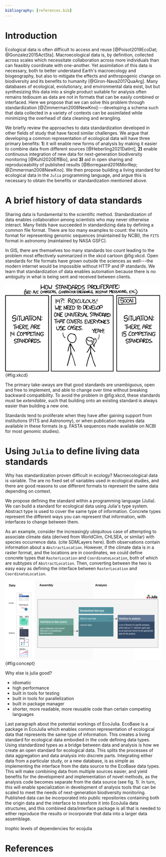 ```yaml
---
bibliography: [references.bib]
---
```



# Introduction

Ecological data is often difficult to access and reuse [@Poisot2019EcoDat;
@Gonzalez2015ActSta]. Macroecological data is, by definition, collected across
scales which necessitate collaboration across more individuals than can feasibly
coordinate with one-another. Yet assimilation of this data is necessary, both to
better understand Earth's macroecology and biogeography, but also to mitigate
the effects and anthropogenic change on biodiversity and its benefits to
humanity [@Giron-Nava2017QuaArg].
Many databases of ecological, evolutionary, and environmental data exist, but
but synthesizing this data into a single product suitable for analysis often
remains tediousm as data are not in formats that can be easily combined or
interfaced.
Here we propose that we can solve this problem through standardization
[@Zimmerman2008NewKno]---developing a schema such that data collected in a
variety of contexts can be assimilated while minimizing the overhead of data
cleaning and wrangling.



We briefly review the approaches to data standardization developed in other
fields of study that have faced similar challenges. We argue that developing a
common representation of ecological data will have three primary benefits:
**1**) it will enable new forms of analysis by making it easier to combine data
from different sources [@Heberling2021DatInt], **2)** enable continuous
integration of new data for next-generation biodiversity monitoring
[@Kuhl2020EffBio], and **3)** aid in open sharing and reproduceability of
published results [@Borregaard2016MorRep; @Zimmerman2008NewKno]. We then propose
building a living standard for ecological data in the `Julia` programming
language, and argue this is necessary to obtain the benefits or standardization
mentioned above.


# A brief history of data standards

Sharing data is fundamental to the scientific method. Standardization of data
enables collaboration among scientists who may never otherwise interact. Many
fields have succeeded in standardizing data by defining a common file format.
There are too many examples to count: the `FASTA` format for representing
genomic sequences (maintained by NCBI), the `FITS` format in astronomy
(maintained by NASA GSFC).


In GIS, there are themselves too many standards too
count leading to the problem most effectively summarized in the xkcd cartoon
@fig:xkcd. Open standards for file formats have grown outside the sciences as
well---the modern internet would be impossible without HTTP and IP standards. We
learn that standardization of data enables automation because there is no
ambiguity in what is being sent and received between clients.

![todo](./figures/xkcdstandards.png){#fig:xkcd}

The primary take-aways are that good standards are unambiguous, open and free to
implement, and able to change over time without breaking backward compatibility.
To avoid the problem in @fig:xkcd, these standards must be _extendable_, such
that building onto an existing standard is always easier than building a new
one.

Standards tend to proliferate when they have after gaining support from
institutions (FITS and Astronomy), or when publication requires data available
in these formats (e.g. FASTA sequences made available on NCBI for most genomic
studies).


# Using `Julia` to define living data standards

Why has standardization proven difficult in ecology? Macroecological data is
variable. The are no fixed set of variables used in ecological studies, and
there are good reasons to use different formats to represent the same data
depending on context.

We propose defining the standard within a programming language (Julia). We can
build a standard for ecological data using Julia's type system. Abstract type is
used to cover the same type of information. Concrete types represent the
different ways you can represent that information, with interfaces to change
between them.

As an example, consider the increasingly ubiquitous case of attempting to
associate climate data (derived from WorldClim, CHLSEA, or similar) with species
occurrence data. (cite SDMLayers here). Both observations contain information
about a `AbstractLocation`. However, if the climate data is in a raster format,
and the locations are in coordinates, we could define concrete types that
`RasterLocation` and `CoordinateLocation`, both of which are subtypes of
`AbstractLocation`. Then, converting between the two is easy easy as defining
the interface between `RasterLocation` and `CoordinateLocation`.


![todo](./figures/concept.png){#fig:concept}



Why else is julia good?

- idiomatic
- high performance
- built in tools for testing
- built in tools for parallelization
- built in package manager
- shorter, more readable, more reusable code than certain competing languages

Last paragraph about the potential workings of EcoJulia.
EcoBase is a package in EcoJulia which enables common representation of ecological data that represents the same type of information. This creates a living standard for ecological data embodied in the code defining data types. Using standardized types as a bridge between data and analysis is how we create an open standard for ecological data. This splits the processes of data aggregation and data analysis into discrete parts.
Integrating either data from a particular study, or a new database, is as simple as implementing the interface from the data source to the EcoBase data types. This will make combining data from multiple sources easier, and yield benefits for the development and implementation of novel methods, as the analysis code becomes separate from the data source (see fig. 1). In turn, this will enable specialization in development of analysis tools that can be scaled to meet the needs of next-generation biodiversity monitoring. Published data can be incorporated into public repositories containing both the origin data and the interface to transform it into EcoJulia data structures, and this combined data/interface package is all that is needed to either reproduce the results or incorporate that data into a larger data assemblage.

trophic levels of dependencies for ecojulia


# References
